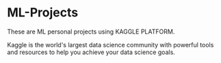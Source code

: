 # ML-Projects

These are ML personal projects using KAGGLE PLATFORM. 

Kaggle is the world's largest data science community with powerful tools and resources to help you achieve your data science goals.
